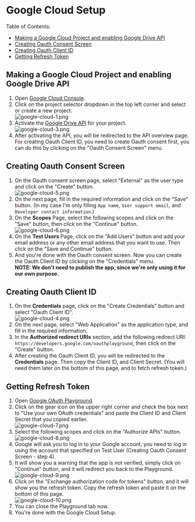 # Google Cloud Setup

Table of Contents:
- [Making a Google Cloud Project and enabling Google Drive API](#making-a-google-cloud-project-and-enabling-google-drive-api)
- [Creating Oauth Consent Screen](#creating-oauth-consent-screen)
- [Creating Oauth Client ID](#creating-oauth-client-id)
- [Getting Refresh Token](#getting-refresh-token)

## Making a Google Cloud Project and enabling Google Drive API
1. Open [Google Cloud Console](https://console.cloud.google.com/).
2. Click on the project selector dropdown in the top left corner and select or create a new project.  
![google-cloud-1.png](../images/setup/google-cloud-1.png)
3. Activate the [Google Drive API](https://console.cloud.google.com/apis/library/drive.googleapis.com) for your project.  
![google-cloud-3.png](../images/setup/google-cloud-3.png)
4. After activating the API, you will be redirected to the API overview page. For creating Oauth Client ID, you need to create Oauth consent first, you can do this by clicking on the "Oauth Consent Screen" menu.

## Creating Oauth Consent Screen
1. On the Oauth consent screen page, select "External" as the user type and click on the "Create" button.  
![google-cloud-5.png](../images/setup/google-cloud-5.png)
2. On the next page, fill in the required information and click on the "Save" button.
(In my case I'm only filling `App name`, `User support email`, and `Developer contact information`.)
3. On the **Scopes** Page, select the following scopes and click on the "Save" button, then click on the "Continue" button.    
![google-cloud-6.png](../images/setup/google-cloud-6.png)
4. On the **Test Users** Page, click on the "Add Users" button and add your email address or any other email address that you want to use. Then click on the "Save and Continue" button.
5. And you're done with the Oauth consent screen. Now you can create the Oauth Client ID by clicking on the "Credentials" menu.  
**NOTE: We don't need to publish the app, since we're only using it for our own purpose.**

## Creating Oauth Client ID
1. On the **Credentials** page, click on the "Create Credentials" button and select "Oauth Client ID".  
![google-cloud-4.png](../images/setup/google-cloud-4.png)
2. On the next page, select "Web Application" as the application type, and fill in the required information.
3. In the **Authorized redirect URIs** section, add the following redirect URI: `https://developers.google.com/oauthplayground`, then click on the "Create" button.
4. After creating the Oauth Client ID, you will be redirected to the **Credentials** page. Then copy the Client ID, and Client Secret. (You will need them later on the bottom of this page, and to fetch refresh token.)

## Getting Refresh Token
1. Open [Google OAuth Playground](https://developers.google.com/oauthplayground/).
2. Click on the gear icon on the upper right corner and check the box next to "Use your own OAuth credentials" and paste the Client ID and Client Secret that you copied earlier.  
![google-cloud-7.png](../images/setup/google-cloud-7.png)
3. Select the following scopes and click on the "Authorize APIs" button.  
![google-cloud-8.png](../images/setup/google-cloud-8.png)
4. Google will ask you to log in to your Google account, you need to log in using the account that specified on Test User (Creating Oauth Consent Screen - step 4).
5. It will show you a warning that the app is not verified, simply click on "Continue" button, and it will redirect you back to the Playground.   
![google-cloud-9.png](../images/setup/google-cloud-9.png)
6. Click on the "Exchange authorization code for tokens" button, and it will show you the refresh token. Copy the refresh token and paste it on the bottom of this page.  
![google-cloud-10.png](../images/setup/google-cloud-10.png)
7. You can close the Playground tab now.
8. You're done with the Google Cloud Setup.